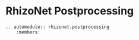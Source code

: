  
# RhizoNet Postprocessing 

```{eval-rst}
.. automodule:: rhizonet.postprocessing
    :members:
```

